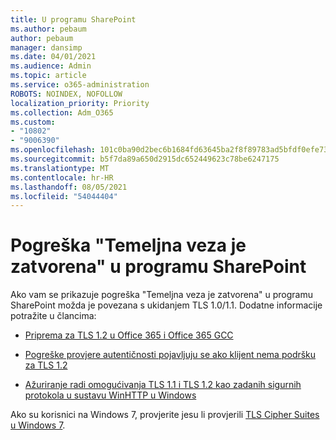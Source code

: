 ```yaml
---
title: U programu SharePoint
ms.author: pebaum
author: pebaum
manager: dansimp
ms.date: 04/01/2021
ms.audience: Admin
ms.topic: article
ms.service: o365-administration
ROBOTS: NOINDEX, NOFOLLOW
localization_priority: Priority
ms.collection: Adm_O365
ms.custom:
- "10802"
- "9006390"
ms.openlocfilehash: 101c0ba90d2bec6b1684fd63645ba2f8f89783ad5bfdf0efe739d31dfd951f66
ms.sourcegitcommit: b5f7da89a650d2915dc652449623c78be6247175
ms.translationtype: MT
ms.contentlocale: hr-HR
ms.lasthandoff: 08/05/2021
ms.locfileid: "54044404"
---
```

# <a name="the-underlying-connection-was-closed-error-in-sharepoint"></a>Pogreška "Temeljna veza je zatvorena" u programu SharePoint

Ako vam se prikazuje pogreška "Temeljna veza je zatvorena" u programu SharePoint možda je povezana s ukidanjem TLS 1.0/1.1. Dodatne informacije potražite u člancima:

- [Priprema za TLS 1.2 u Office 365 i Office 365 GCC](/microsoft-365/compliance/prepare-tls-1.2-in-office-365)

- [Pogreške provjere autentičnosti pojavljuju se ako klijent nema podršku za TLS 1.2](https://review.docs.microsoft.com/sharepoint/troubleshoot/administration/authentication-errors-tls12-support)

- [Ažuriranje radi omogućivanja TLS 1.1 i TLS 1.2 kao zadanih sigurnih protokola u sustavu WinHTTP u Windows](https://support.microsoft.com/topic/update-to-enable-tls-1-1-and-tls-1-2-as-default-secure-protocols-in-winhttp-in-windows-c4bd73d2-31d7-761e-0178-11268bb10392)

Ako su korisnici na Windows 7, provjerite jesu li provjerili [TLS Cipher Suites u Windows 7](/windows/win32/secauthn/tls-cipher-suites-in-windows-7).